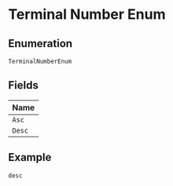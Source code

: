 
# Terminal Number Enum

## Enumeration

`TerminalNumberEnum`

## Fields

| Name |
|  --- |
| `Asc` |
| `Desc` |

## Example

```
desc
```

